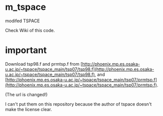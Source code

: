 # m_tspace
modifed TSPACE

Check Wiki of this code.

# important 

Download tsp98.f and prmtsp.f from 
[http://phoenix.mp.es.osaka-u.ac.jp/~tspace/tspace_main/tsp07/tsp98.f](http://phoenix.mp.es.osaka-u.ac.jp/~tspace/tspace_main/tsp07/tsp98.f), and 
[http://phoenix.mp.es.osaka-u.ac.jp/~tspace/tspace_main/tsp07/prmtsp.f](http://phoenix.mp.es.osaka-u.ac.jp/~tspace/tspace_main/tsp07/prmtsp.f).

(The url is changed!)

I can't put them on this repository because the author of tspace doesn't make the license clear. 
